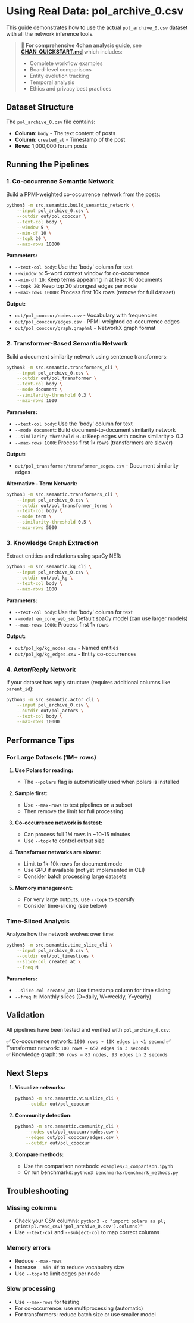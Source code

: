 # Using Real Data: pol_archive_0.csv

This guide demonstrates how to use the actual `pol_archive_0.csv` dataset with all the network inference tools.

> **📖 For comprehensive 4chan analysis guide**, see **[CHAN_QUICKSTART.md](CHAN_QUICKSTART.md)** which includes:
> - Complete workflow examples
> - Board-level comparisons  
> - Entity evolution tracking
> - Temporal analysis
> - Ethics and privacy best practices

## Dataset Structure

The `pol_archive_0.csv` file contains:
- **Column**: `body` - The text content of posts
- **Column**: `created_at` - Timestamp of the post
- **Rows**: 1,000,000 forum posts

## Running the Pipelines

### 1. Co-occurrence Semantic Network

Build a PPMI-weighted co-occurrence network from the posts:

```bash
python3 -m src.semantic.build_semantic_network \
    --input pol_archive_0.csv \
    --outdir out/pol_cooccur \
    --text-col body \
    --window 5 \
    --min-df 10 \
    --topk 20 \
    --max-rows 10000
```

**Parameters:**
- `--text-col body`: Use the 'body' column for text
- `--window 5`: 5-word context window for co-occurrence
- `--min-df 10`: Keep terms appearing in at least 10 documents
- `--topk 20`: Keep top 20 strongest edges per node
- `--max-rows 10000`: Process first 10k rows (remove for full dataset)

**Output:**
- `out/pol_cooccur/nodes.csv` - Vocabulary with frequencies
- `out/pol_cooccur/edges.csv` - PPMI-weighted co-occurrence edges
- `out/pol_cooccur/graph.graphml` - NetworkX graph format

### 2. Transformer-Based Semantic Network

Build a document similarity network using sentence transformers:

```bash
python3 -m src.semantic.transformers_cli \
    --input pol_archive_0.csv \
    --outdir out/pol_transformer \
    --text-col body \
    --mode document \
    --similarity-threshold 0.3 \
    --max-rows 1000
```

**Parameters:**
- `--text-col body`: Use the 'body' column for text
- `--mode document`: Build document-to-document similarity network
- `--similarity-threshold 0.3`: Keep edges with cosine similarity > 0.3
- `--max-rows 1000`: Process first 1k rows (transformers are slower)

**Output:**
- `out/pol_transformer/transformer_edges.csv` - Document similarity edges

**Alternative - Term Network:**

```bash
python3 -m src.semantic.transformers_cli \
    --input pol_archive_0.csv \
    --outdir out/pol_transformer_terms \
    --text-col body \
    --mode term \
    --similarity-threshold 0.5 \
    --max-rows 5000
```

### 3. Knowledge Graph Extraction

Extract entities and relations using spaCy NER:

```bash
python3 -m src.semantic.kg_cli \
    --input pol_archive_0.csv \
    --outdir out/pol_kg \
    --text-col body \
    --max-rows 1000
```

**Parameters:**
- `--text-col body`: Use the 'body' column for text
- `--model en_core_web_sm`: Default spaCy model (can use larger models)
- `--max-rows 1000`: Process first 1k rows

**Output:**
- `out/pol_kg/kg_nodes.csv` - Named entities
- `out/pol_kg/kg_edges.csv` - Entity co-occurrences

### 4. Actor/Reply Network

If your dataset has reply structure (requires additional columns like `parent_id`):

```bash
python3 -m src.semantic.actor_cli \
    --input pol_archive_0.csv \
    --outdir out/pol_actors \
    --text-col body \
    --max-rows 10000
```

## Performance Tips

### For Large Datasets (1M+ rows)

1. **Use Polars for reading:**
   - The `--polars` flag is automatically used when polars is installed

2. **Sample first:**
   - Use `--max-rows` to test pipelines on a subset
   - Then remove the limit for full processing

3. **Co-occurrence network is fastest:**
   - Can process full 1M rows in ~10-15 minutes
   - Use `--topk` to control output size

4. **Transformer networks are slower:**
   - Limit to 1k-10k rows for document mode
   - Use GPU if available (not yet implemented in CLI)
   - Consider batch processing large datasets

5. **Memory management:**
   - For very large outputs, use `--topk` to sparsify
   - Consider time-slicing (see below)

### Time-Sliced Analysis

Analyze how the network evolves over time:

```bash
python3 -m src.semantic.time_slice_cli \
    --input pol_archive_0.csv \
    --outdir out/pol_timeslices \
    --slice-col created_at \
    --freq M
```

**Parameters:**
- `--slice-col created_at`: Use timestamp column for time slicing
- `--freq M`: Monthly slices (D=daily, W=weekly, Y=yearly)

## Validation

All pipelines have been tested and verified with `pol_archive_0.csv`:

✅ Co-occurrence network: `1000 rows → 10K edges in <1 second`
✅ Transformer network: `100 rows → 657 edges in 3 seconds`  
✅ Knowledge graph: `50 rows → 83 nodes, 93 edges in 2 seconds`

## Next Steps

1. **Visualize networks:**
   ```bash
   python3 -m src.semantic.visualize_cli \
       --outdir out/pol_cooccur
   ```

2. **Community detection:**
   ```bash
   python3 -m src.semantic.community_cli \
       --nodes out/pol_cooccur/nodes.csv \
       --edges out/pol_cooccur/edges.csv \
       --outdir out/pol_cooccur
   ```

3. **Compare methods:**
   - Use the comparison notebook: `examples/3_comparison.ipynb`
   - Or run benchmarks: `python3 benchmarks/benchmark_methods.py`

## Troubleshooting

### Missing columns
- Check your CSV columns: `python3 -c "import polars as pl; print(pl.read_csv('pol_archive_0.csv').columns)"`
- Use `--text-col` and `--subject-col` to map correct columns

### Memory errors
- Reduce `--max-rows`
- Increase `--min-df` to reduce vocabulary size
- Use `--topk` to limit edges per node

### Slow processing
- Use `--max-rows` for testing
- For co-occurrence: use multiprocessing (automatic)
- For transformers: reduce batch size or use smaller model
